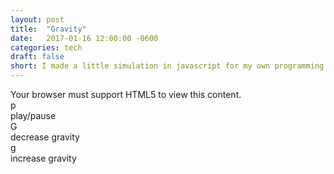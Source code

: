 ```yaml
---
layout: post
title:  "Gravity"
date:   2017-01-16 12:00:00 -0600
categories: tech
draft: false
short: I made a little simulation in javascript for my own programming pleasure. You can poke it.
---
```

<canvas id="mycanvas" width="640" height="800">
  Your browser must support HTML5 to view this content.
</canvas>
<div id='instructions'>
  <div class="tr"><div class="te">p</div><div class="te">play/pause</div></div>
  <div class="tr"><div class="te">G</div><div class="te">decrease gravity</div></div>
  <div class="tr"><div class="te">g</div><div class="te">increase gravity</div></div>
</div>

<script type='text/javascript' src='/assets/math.js'></script>
<script type='text/javascript' src='/assets/moment.js'></script>
